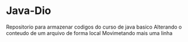 # Java-Dio
Repositorio para armazenar codigos do curso de java basico
Alterando o conteudo de um arquivo de forma local
Movimetando mais uma linha
